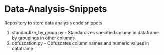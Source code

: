 # Data-Analysis-Snippets
Repository to store data analysis code snippets

1. standardize_by_group.py - Standardizes specified column in dataframe by groupings in other columns
2. obfuscation.py - Obfuscates column names and numeric values in dataframe
